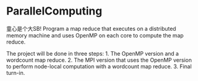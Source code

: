 # ParallelComputing
童心是个大SB!
Program a map reduce that executes on a distributed memory machine and uses OpenMP on each core to compute the map reduce. 

The project will be done in three steps:
    1. The OpenMP version and a wordcount map reduce. 
    2. The MPI version that uses the OpenMP version to perform node-local computation with a wordcount map reduce.
    3. Final turn-in.
